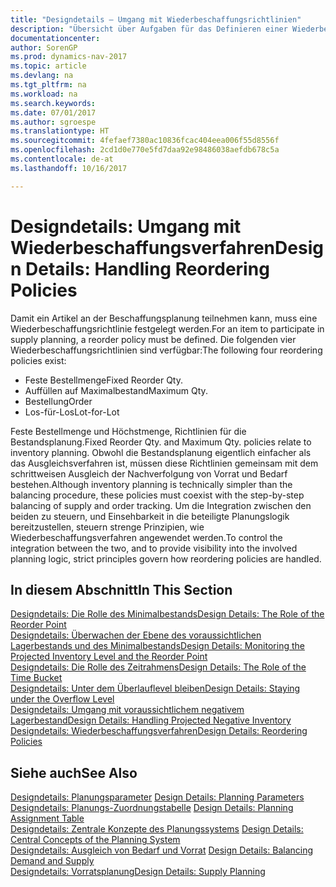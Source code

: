 ```yaml
---
title: "Designdetails – Umgang mit Wiederbeschaffungsrichtlinien"
description: "Übersicht über Aufgaben für das Definieren einer Wiederbestellungsrichtlinie in die Beschaffungsplanung."
documentationcenter: 
author: SorenGP
ms.prod: dynamics-nav-2017
ms.topic: article
ms.devlang: na
ms.tgt_pltfrm: na
ms.workload: na
ms.search.keywords: 
ms.date: 07/01/2017
ms.author: sgroespe
ms.translationtype: HT
ms.sourcegitcommit: 4fefaef7380ac10836fcac404eea006f55d8556f
ms.openlocfilehash: 2cd1d0e770e5fd7daa92e98486038aefdb678c5a
ms.contentlocale: de-at
ms.lasthandoff: 10/16/2017

---
```

# <a name="design-details-handling-reordering-policies"></a><span data-ttu-id="291ab-103">Designdetails: Umgang mit Wiederbeschaffungsverfahren</span><span class="sxs-lookup"><span data-stu-id="291ab-103">Design Details: Handling Reordering Policies</span></span>
<span data-ttu-id="291ab-104">Damit ein Artikel an der Beschaffungsplanung teilnehmen kann, muss eine Wiederbeschaffungsrichtlinie festgelegt werden.</span><span class="sxs-lookup"><span data-stu-id="291ab-104">For an item to participate in supply planning, a reorder policy must be defined.</span></span> <span data-ttu-id="291ab-105">Die folgenden vier Wiederbeschaffungsrichtlinien sind verfügbar:</span><span class="sxs-lookup"><span data-stu-id="291ab-105">The following four reordering policies exist:</span></span>  
  
* <span data-ttu-id="291ab-106">Feste Bestellmenge</span><span class="sxs-lookup"><span data-stu-id="291ab-106">Fixed Reorder Qty.</span></span>  
* <span data-ttu-id="291ab-107">Auffüllen auf Maximalbestand</span><span class="sxs-lookup"><span data-stu-id="291ab-107">Maximum Qty.</span></span>  
* <span data-ttu-id="291ab-108">Bestellung</span><span class="sxs-lookup"><span data-stu-id="291ab-108">Order</span></span>  
* <span data-ttu-id="291ab-109">Los-für-Los</span><span class="sxs-lookup"><span data-stu-id="291ab-109">Lot-for-Lot</span></span>  
  
<span data-ttu-id="291ab-110">Feste Bestellmenge und Höchstmenge, Richtlinien für die Bestandsplanung.</span><span class="sxs-lookup"><span data-stu-id="291ab-110">Fixed Reorder Qty. and Maximum Qty. policies relate to inventory planning.</span></span> <span data-ttu-id="291ab-111">Obwohl die Bestandsplanung eigentlich einfacher als das Ausgleichsverfahren ist, müssen diese Richtlinien gemeinsam mit dem schrittweisen Ausgleich der Nachverfolgung von Vorrat und Bedarf bestehen.</span><span class="sxs-lookup"><span data-stu-id="291ab-111">Although inventory planning is technically simpler than the balancing procedure, these policies must coexist with the step-by-step balancing of supply and order tracking.</span></span> <span data-ttu-id="291ab-112">Um die Integration zwischen den beiden zu steuern, und Einsehbarkeit in die beteiligte Planungslogik bereitzustellen, steuern strenge Prinzipien, wie Wiederbeschaffungsverfahren angewendet werden.</span><span class="sxs-lookup"><span data-stu-id="291ab-112">To control the integration between the two, and to provide visibility into the involved planning logic, strict principles govern how reordering policies are handled.</span></span>  
  
## <a name="in-this-section"></a><span data-ttu-id="291ab-113">In diesem Abschnitt</span><span class="sxs-lookup"><span data-stu-id="291ab-113">In This Section</span></span>  
[<span data-ttu-id="291ab-114">Designdetails: Die Rolle des Minimalbestands</span><span class="sxs-lookup"><span data-stu-id="291ab-114">Design Details: The Role of the Reorder Point</span></span>](design-details-the-role-of-the-reorder-point.md)  
[<span data-ttu-id="291ab-115">Designdetails: Überwachen der Ebene des voraussichtlichen Lagerbestands und des Minimalbestands</span><span class="sxs-lookup"><span data-stu-id="291ab-115">Design Details: Monitoring the Projected Inventory Level and the Reorder Point</span></span>](design-details-monitoring-the-projected-inventory-level-and-the-reorder-point.md)  
[<span data-ttu-id="291ab-116">Designdetails: Die Rolle des Zeitrahmens</span><span class="sxs-lookup"><span data-stu-id="291ab-116">Design Details: The Role of the Time Bucket</span></span>](design-details-the-role-of-the-time-bucket.md)  
[<span data-ttu-id="291ab-117">Designdetails: Unter dem Überlauflevel bleiben</span><span class="sxs-lookup"><span data-stu-id="291ab-117">Design Details: Staying under the Overflow Level</span></span>](design-details-staying-under-the-overflow-level.md)  
[<span data-ttu-id="291ab-118">Designdetails: Umgang mit voraussichtlichem negativem Lagerbestand</span><span class="sxs-lookup"><span data-stu-id="291ab-118">Design Details: Handling Projected Negative Inventory</span></span>](design-details-handling-projected-negative-inventory.md)  
[<span data-ttu-id="291ab-119">Designdetails: Wiederbeschaffungsverfahren</span><span class="sxs-lookup"><span data-stu-id="291ab-119">Design Details: Reordering Policies</span></span>](design-details-reordering-policies.md)  
  
## <a name="see-also"></a><span data-ttu-id="291ab-120">Siehe auch</span><span class="sxs-lookup"><span data-stu-id="291ab-120">See Also</span></span>  
<span data-ttu-id="291ab-121">[Designdetails: Planungsparameter](design-details-planning-parameters.md) </span><span class="sxs-lookup"><span data-stu-id="291ab-121">[Design Details: Planning Parameters](design-details-planning-parameters.md) </span></span>  
<span data-ttu-id="291ab-122">[Designdetails: Planungs-Zuordnungstabelle](design-details-planning-assignment-table.md) </span><span class="sxs-lookup"><span data-stu-id="291ab-122">[Design Details: Planning Assignment Table](design-details-planning-assignment-table.md) </span></span>  
<span data-ttu-id="291ab-123">[Designdetails: Zentrale Konzepte des Planungssystems](design-details-central-concepts-of-the-planning-system.md) </span><span class="sxs-lookup"><span data-stu-id="291ab-123">[Design Details: Central Concepts of the Planning System](design-details-central-concepts-of-the-planning-system.md) </span></span>  
<span data-ttu-id="291ab-124">[Designdetails: Ausgleich von Bedarf und Vorrat](design-details-balancing-demand-and-supply.md) </span><span class="sxs-lookup"><span data-stu-id="291ab-124">[Design Details: Balancing Demand and Supply](design-details-balancing-demand-and-supply.md) </span></span>  
[<span data-ttu-id="291ab-125">Designdetails: Vorratsplanung</span><span class="sxs-lookup"><span data-stu-id="291ab-125">Design Details: Supply Planning</span></span>](design-details-supply-planning.md)
